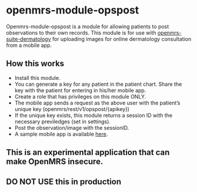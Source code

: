 # openmrs-module-opspost

Openmrs-module-opspost is a module for allowing patients to post observations to their own records. This module is for use with [openmrs-suite-dermatology](https://github.com/dermatologist/openmrs-suite-dermatology) for uploading images for online dermatology consultation from a mobile app. 

## How this works

* Install this module.
* You can generate a key for any patient in the patient chart. Share the key with the patient for entering in his/her mobile app.
* Create a role that has privileges on this module ONLY.
* The mobile app sends a request as the above user with the patient’s unique key (openmrs/rest/v1/opspost/{apikey})
* If the unique key exists, this module returns a session ID with the necessary previledges (set in settings).
* Post the observation/image with the sessionID.
* A sample mobile app is available [here](https://github.com/dermatologist/skinhelpdesk-app).

## This is an experimental application that can make OpenMRS insecure.
## DO NOT USE this in production
